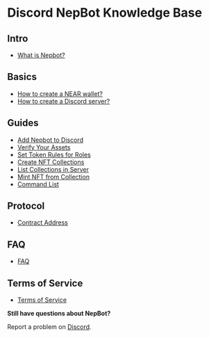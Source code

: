 # Discord NepBot Knowledge Base
 ## Intro
  * [What is Nepbot?](doc/What_is_Nepbot.md)
 ## Basics
  * [How to create a NEAR wallet?](doc/Create_a_NEAR_wallet.md)
  * [How to create a Discord server?](https://support.discord.com/hc/en-us/articles/204849977-How-do-I-create-a-server-)
 ## Guides
  * [Add Nepbot to Discord](doc/Add_Nepbot_to_Discord.md)
  * [Verify Your Assets](doc/Verify_your_Assets.md)
  * [Set Token Rules for Roles](doc/Set_Rules_for_Roles.md)
  * [Create NFT Collections](doc/Create_NFT_collections.md)
  * [List Collections in Server](doc/List_Collections_in_Server.md)
  * [Mint NFT from Collection](doc/Mint_NFT_from_Collection.md)
  * [Command List](doc/Command_Glossary.md)
 ## Protocol
  * [Contract Address](doc/Contract_Address.md)
 ## FAQ
  * [FAQ](doc/FAQ.md)
## Terms of Service
  * [Terms of Service](doc//Terms_of_Service.md)


 **Still have questions about NepBot?**

Report a problem on [Discord](https://discord.com/invite/QdQdHm5Tvm).